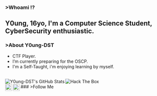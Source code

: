 ### >Whoami ⁉

## Y0ung, 16yo, I'm a Computer Science Student, CyberSecurity enthusiastic.

### >About Y0ung-DST

- CTF Player.
- I’m currently preparing for the OSCP.
- I'm a Self-Taught, i'm enjoying learning by myself.
<br />
<img src="http://www.hackthebox.eu/badge/image/252510" alt="Hack The Box">
<img align="left" alt="Y0ung-DST's GitHub Stats" src="https://github-readme-stats.vercel.app/api?username=Y0ung-DST&show_icons=true&theme=tokyonight" />

<br />
### >Follow Me

<img href="https://twitter.com/Y0ung_MA" align="left" alt="young | Twitter" width="22px" src="https://cdn.jsdelivr.net/npm/simple-icons@v3/icons/twitter.svg" />
<img href="https://www.hackthebox.eu/profile/252510" align="left" alt="young | HTB" width="22px" src="https://forum.hackthebox.eu/uploads/RJZMUY81IQLQ.png" />
